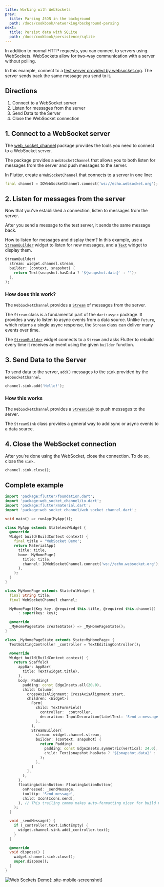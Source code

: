 ```yaml
---
title: Working with WebSockets
prev:
  title: Parsing JSON in the background
  path: /docs/cookbook/networking/background-parsing
next:
  title: Persist data with SQLite
  path: /docs/cookbook/persistence/sqlite
---
```


In addition to normal HTTP requests, you can connect to servers using
WebSockets.  WebSockets allow for two-way communication with a server
without polling.

In this example, connect to a [test server provided by
websocket.org](http://www.websocket.org/echo.html). The server sends
back the same message you send to it.

## Directions

  1. Connect to a WebSocket server
  2. Listen for messages from the server
  3. Send Data to the Server
  4. Close the WebSocket connection

## 1. Connect to a WebSocket server

The [web_socket_channel]({{site.pub-pkg}}/web_socket_channel)
package provides the tools you need to connect to a WebSocket server.

The package provides a `WebSocketChannel` that allows you to both listen for
messages from the server and push messages to the server.

In Flutter, create a `WebSocketChannel` that connects to a server
in one line:

<!-- skip -->
```dart
final channel = IOWebSocketChannel.connect('ws://echo.websocket.org');
```

## 2. Listen for messages from the server

Now that you've established a connection, listen to messages from the
server.

After you send a message to the test server, it sends the same message back.

How to listen for messages and display them? In this example, use
a [`StreamBuilder`]({{site.api}}/flutter/widgets/StreamBuilder-class.html)
widget to listen for new messages, and a
[`Text`]({{site.api}}/flutter/widgets/Text-class.html)
widget to display them.

<!-- skip -->
```dart
StreamBuilder(
  stream: widget.channel.stream,
  builder: (context, snapshot) {
    return Text(snapshot.hasData ? '${snapshot.data}' : '');
  },
);
```

### How does this work?

The `WebSocketChannel` provides a
[`Stream`]({{site.api}}/flutter/dart-async/Stream-class.html)
of messages from the server.

The `Stream` class is a fundamental part of the `dart:async` package. It
provides a way to listen to async events from a data source. Unlike `Future`,
which returns a single async response, the `Stream` class can deliver many
events over time.

The [`StreamBuilder`]({{site.api}}/flutter/widgets/StreamBuilder-class.html)
widget connects to a `Stream` and asks Flutter to rebuild every time it
receives an event using the given `builder` function.

## 3. Send Data to the Server

To send data to the server, `add()` messages to the `sink` provided
by the `WebSocketChannel`.

<!-- skip -->
```dart
channel.sink.add('Hello!');
```

### How this works

The `WebSocketChannel` provides a
[`StreamSink`]({{site.api}}/flutter/dart-async/StreamSink-class.html)
to push messages to the server.

The `StreamSink` class provides a general way to add sync or async
events to a data source.

## 4. Close the WebSocket connection

After you're done using the WebSocket, close the connection.
To do so, close the `sink`.

<!-- skip -->
```dart
channel.sink.close();
```

## Complete example

```dart
import 'package:flutter/foundation.dart';
import 'package:web_socket_channel/io.dart';
import 'package:flutter/material.dart';
import 'package:web_socket_channel/web_socket_channel.dart';

void main() => runApp(MyApp());

class MyApp extends StatelessWidget {
  @override
  Widget build(BuildContext context) {
    final title = 'WebSocket Demo';
    return MaterialApp(
      title: title,
      home: MyHomePage(
        title: title,
        channel: IOWebSocketChannel.connect('ws://echo.websocket.org'),
      ),
    );
  }
}

class MyHomePage extends StatefulWidget {
  final String title;
  final WebSocketChannel channel;

  MyHomePage({Key key, @required this.title, @required this.channel})
      : super(key: key);

  @override
  _MyHomePageState createState() => _MyHomePageState();
}

class _MyHomePageState extends State<MyHomePage> {
  TextEditingController _controller = TextEditingController();

  @override
  Widget build(BuildContext context) {
    return Scaffold(
      appBar: AppBar(
        title: Text(widget.title),
      ),
      body: Padding(
        padding: const EdgeInsets.all(20.0),
        child: Column(
          crossAxisAlignment: CrossAxisAlignment.start,
          children: <Widget>[
            Form(
              child: TextFormField(
                controller: _controller,
                decoration: InputDecoration(labelText: 'Send a message'),
              ),
            ),
            StreamBuilder(
              stream: widget.channel.stream,
              builder: (context, snapshot) {
                return Padding(
                  padding: const EdgeInsets.symmetric(vertical: 24.0),
                  child: Text(snapshot.hasData ? '${snapshot.data}' : ''),
                );
              },
            )
          ],
        ),
      ),
      floatingActionButton: FloatingActionButton(
        onPressed: _sendMessage,
        tooltip: 'Send message',
        child: Icon(Icons.send),
      ), // This trailing comma makes auto-formatting nicer for build methods.
    );
  }

  void _sendMessage() {
    if (_controller.text.isNotEmpty) {
      widget.channel.sink.add(_controller.text);
    }
  }

  @override
  void dispose() {
    widget.channel.sink.close();
    super.dispose();
  }
}
```

![Web Sockets Demo](/images/cookbook/web-sockets.gif){:.site-mobile-screenshot}
